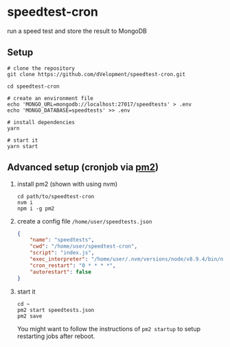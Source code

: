 # speedtest-cron
run a speed test and store the result to MongoDB

## Setup

```shell
# clone the repository
git clone https://github.com/dVelopment/speedtest-cron.git

cd speedtest-cron

# create an environment file
echo 'MONGO_URL=mongodb://localhost:27017/speedtests' > .env
echo 'MONGO_DATABASE=speedtests' >> .env

# install dependencies
yarn

# start it
yarn start
```

## Advanced setup (cronjob via [pm2](https://pm2.io/))

1. install pm2 (shown with using nvm)

	```shell
	cd path/to/speedtest-cron
	nvm i
	npm i -g pm2
	```
	
1. create a config file `/home/user/speedtests.json`

    ```json
    {
	    "name": "speedtests",
	    "cwd": "/home/user/speedtest-cron",
	    "script": "index.js",
	    "exec_interpreter": "/home/user/.nvm/versions/node/v8.9.4/bin/node",
	    "cron_restart": "0 * * * *",
	    "autorestart": false
	}
	```

1. start it

    ```shell
    cd ~
    pm2 start speedtests.json
    pm2 save
    ```

    You might want to follow the instructions of
    `pm2 startup` to setup restarting jobs after reboot.
    